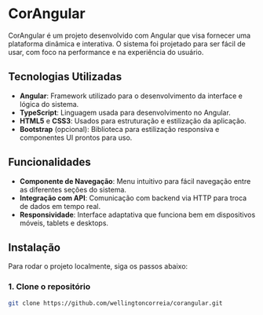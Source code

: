 # CorAngular

CorAngular é um projeto desenvolvido com Angular que visa fornecer uma plataforma dinâmica e interativa. O sistema foi projetado para ser fácil de usar, com foco na performance e na experiência do usuário.

## Tecnologias Utilizadas

- **Angular**: Framework utilizado para o desenvolvimento da interface e lógica do sistema.
- **TypeScript**: Linguagem usada para desenvolvimento no Angular.
- **HTML5** e **CSS3**: Usados para estruturação e estilização da aplicação.
- **Bootstrap** (opcional): Biblioteca para estilização responsiva e componentes UI prontos para uso.

## Funcionalidades

- **Componente de Navegação**: Menu intuitivo para fácil navegação entre as diferentes seções do sistema.
- **Integração com API**: Comunicação com backend via HTTP para troca de dados em tempo real.
- **Responsividade**: Interface adaptativa que funciona bem em dispositivos móveis, tablets e desktops.

## Instalação

Para rodar o projeto localmente, siga os passos abaixo:

### 1. Clone o repositório

```bash
git clone https://github.com/wellingtoncorreia/corangular.git
